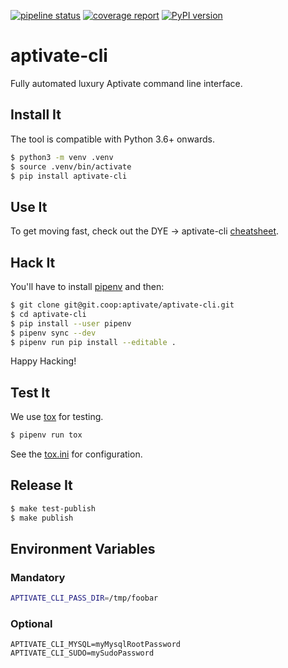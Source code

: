 [![pipeline status](https://git.coop/aptivate/internal-tools/aptivate-cli/badges/master/pipeline.svg)](https://git.coop/aptivate/internal-tools/aptivate-cli/commits/master)
[![coverage report](https://git.coop/aptivate/internal-tools/aptivate-cli/badges/master/coverage.svg)](https://git.coop/aptivate/internal-tools/aptivate-cli/commits/master)
[![PyPI version](https://badge.fury.io/py/aptivate-cli.svg)](https://badge.fury.io/py/aptivate-cli)

# aptivate-cli

Fully automated luxury Aptivate command line interface.

## Install It

The tool is compatible with Python 3.6+ onwards.

```bash
$ python3 -m venv .venv
$ source .venv/bin/activate
$ pip install aptivate-cli
```

## Use It

To get moving fast, check out the DYE -> aptivate-cli [cheatsheet](docs/dye-to-cli-cheatsheet.md).

## Hack It

You'll have to install [pipenv] and then:

[pipenv]: https://github.com/pypa/pipenv#installation

```bash
$ git clone git@git.coop:aptivate/aptivate-cli.git
$ cd aptivate-cli
$ pip install --user pipenv
$ pipenv sync --dev
$ pipenv run pip install --editable .
```

Happy Hacking!

## Test It

We use [tox] for testing.

[tox]: https://tox.readthedocs.io/en/latest/

```bash
$ pipenv run tox
```

See the [tox.ini](tox.ini) for configuration.

## Release It

```bash
$ make test-publish
$ make publish
```

## Environment Variables

### Mandatory

```bash
APTIVATE_CLI_PASS_DIR=/tmp/foobar
```

### Optional

```
APTIVATE_CLI_MYSQL=myMysqlRootPassword
APTIVATE_CLI_SUDO=mySudoPassword
```
